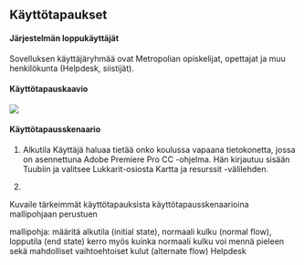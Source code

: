 ## Käyttötapaukset

#### Järjestelmän loppukäyttäjät

Sovelluksen käyttäjäryhmää ovat Metropolian opiskelijat, opettajat ja muu henkilökunta (Helpdesk, siistijät).

#### Käyttötapauskaavio

![](http://users.metropolia.fi/~santtk/Ohjelmistotuotanto-projekti-kaavio01.PNG)

#### Käyttötapausskenaario

1. Alkutila
      Käyttäjä haluaa tietää onko koulussa vapaana tietokonetta, jossa on asennettuna Adobe Premiere Pro CC -ohjelma.       Hän kirjautuu sisään Tuubiin ja valitsee Lukkarit-osiosta Kartta ja resurssit -välilehden.

2.  









Kuvaile tärkeimmät käyttötapauksista käyttötapausskenaarioina mallipohjaan perustuen

mallipohja: määritä alkutila (initial state), normaali kulku (normal flow), lopputila (end state)
kerro myös kuinka normaali kulku voi mennä pieleen sekä
mahdolliset vaihtoehtoiset kulut (alternate flow)
Helpdesk
